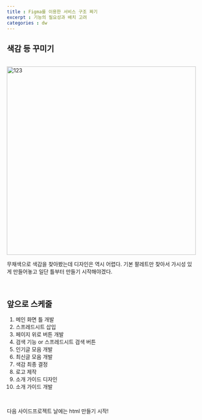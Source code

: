 ```yaml
---
title : Figma를 이용한 서비스 구조 짜기
excerpt : 기능의 필요성과 배치 고려
categories : dw
---
```


## 색감 등 꾸미기

<br>

<img width="504" alt="123" src="https://user-images.githubusercontent.com/112374186/224976815-e3f55ca0-f549-464c-903e-12515486cf39.png">

무채색으로 색감을 찾아봤는데 디자인은 역시 어렵다. 기본 팔레트만 찾아서 가시성 있게 만들어놓고 일단 틀부터 만들기 시작해야겠다.

<br>

## 앞으로 스케줄

1. 메인 화면 틀 개발
2. 스프레드시트 삽입
3. 페이지 위로 버튼 개발
4. 검색 기능 or 스프레드시트 검색 버튼
5. 인기글 모음 개발
6. 최신글 모음 개발
7. 색감 최종 결정
8. 로고 제작
9. 소개 가이드 디자인
10. 소개 가이드 개발

<br>

다음 사이드프로젝트 날에는 html 만들기 시작!

<br>